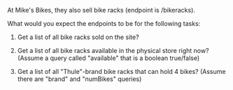 At Mike's Bikes, they also sell bike racks (endpoint is /bikeracks).

What would you expect the endpoints to be for the following tasks:

1. Get a list of all bike racks sold on the site?


2. Get a list of all bike racks available in the physical store right now?
   (Assume a query called "available" that is a boolean true/false)


3. Get a list of all "Thule"-brand bike racks that can hold 4 bikes?
   (Assume there are "brand" and "numBikes" queries)
